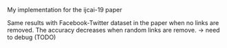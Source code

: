 My implementation for the ijcai-19 paper

Same results with Facebook-Twitter dataset in the paper when no links are removed. 
The accuracy decreases when random links are remove. -> need to debug (TODO)
